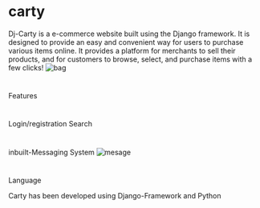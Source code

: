 # carty
Dj-Carty is a e-commerce website built using the Django framework. It is designed to provide an easy and convenient way for users to purchase various items online. It provides a platform for merchants to sell their products, and for customers to browse, select, and purchase items with a few clicks!
![bag](https://user-images.githubusercontent.com/32088026/218314626-c02e1211-d082-400f-a1da-17f9d54e5788.png)

#
Features
#
Login/registration
Search
#

inbuilt-Messaging System
![mesage](https://user-images.githubusercontent.com/32088026/218314476-e3f298a9-8c64-4dd2-b9b1-c24b5d52c149.png)


#
Language

Carty has been developed using Django-Framework and Python 






